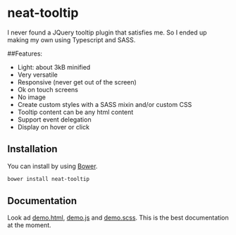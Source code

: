 # neat-tooltip
I never found a JQuery tooltip plugin that satisfies me. So I ended up making my own using Typescript and SASS.

##Features:
- Light: about 3kB minified
- Very versatile
- Responsive (never get out of the screen)
- Ok on touch screens
- No image
- Create custom styles with a SASS mixin and/or custom CSS
- Tooltip content can be any html content
- Support event delegation
- Display on hover or click

## Installation

You can install by using [Bower](http://bower.io/).

```bash
bower install neat-tooltip
```

## Documentation
Look ad [demo.html](dist/demo.htm), [demo.js](dist/demo.htm) and [demo.scss](sass/demo.scss). This is the best documentation at the moment.



